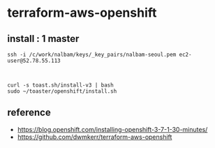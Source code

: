 # terraform-aws-openshift

## install : 1 master
```
ssh -i /c/work/nalbam/keys/_key_pairs/nalbam-seoul.pem ec2-user@52.78.55.113



curl -s toast.sh/install-v3 | bash
sudo ~/toaster/openshift/install.sh
```

## reference
* https://blog.openshift.com/installing-openshift-3-7-1-30-minutes/
* https://github.com/dwmkerr/terraform-aws-openshift
